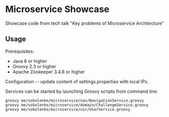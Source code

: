 Microservice Showcase
=====================

Showcase code from tech talk "Key problems of Microservice Architecture"

Usage
---------------------

Prerequisites:

* Java 8 or higher
* Groovy 2.3 or higher
* Apache Zookeeper 3.4.6 or higher

Configuration -- update content of settings.properties with local IPs.


Services can be started by launching Groovy scripts from command line:

    groovy me/sokolenko/microservice/nav/NavigationService.groovy
    groovy me/sokolenko/microservice/domain/ChallengeService.groovy
    groovy me/sokolenko/microservice/usr/UserService.groovy

